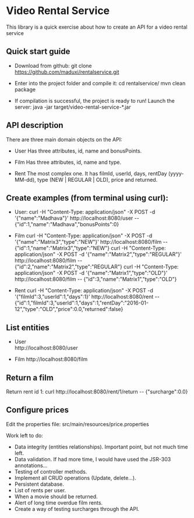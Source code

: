 Video Rental Service
===================

This library is a quick exercise about how to create an API for a video rental service 

Quick start guide
-----------------

- Download from github:
git clone https://github.com/maduxi/rentalservice.git

- Enter into the project folder and compile it:
cd rentalservice/
mvn clean package

- If compilation is successful, the project is ready to run! Launch the server:
java -jar target/video-rental-service-*.jar

API description
---------------
There are three main domain objects on the API:

- User
Has three attributes, id, name and bonusPoints.

- Film
Has three attributes, id, name and type.

- Rent
The most complex one. It has filmId, userId, days, rentDay (yyyy-MM-dd), type (NEW | REGULAR | OLD), price and returned.

Create examples (from terminal using curl):
---------------
- User:
curl -H "Content-Type: application/json" -X POST -d '{"name":"Madhava"}' http://localhost:8080/user
-- {"id":1,"name":"Madhava","bonusPoints":0}

- Film
curl -H "Content-Type: application/json" -X POST -d '{"name":"Matrix3","type":"NEW"}' http://localhost:8080/film
-- {"id":1,"name":"Matrix3","type":"NEW"}
curl -H "Content-Type: application/json" -X POST -d '{"name":"Matrix2","type":"REGULAR"}' http://localhost:8080/film
-- {"id":2,"name":"Matrix2","type":"REGULAR"}
curl -H "Content-Type: application/json" -X POST -d '{"name":"Matrix1","type":"OLD"}' http://localhost:8080/film
-- {"id":3,"name":"Matrix1","type":"OLD"}

- Rent
curl -H "Content-Type: application/json" -X POST -d '{"filmId":3,"userId":1,"days":1}' http://localhost:8080/rent
-- {"id":1,"filmId":3,"userId":1,"days":1,"rentDay":"2016-01-12","type":"OLD","price":0.0,"returned":false}

List entities
-------------
- User  
http://localhost:8080/user

- Film
http://localhost:8080/film

Return a film
-------------

Return rent id 1:
curl http://localhost:8080/rent/1/return
-- {"surcharge":0.0}

Configure prices
----------------
Edit the properties file:
src/main/resources/price.properties


Work left to do:

- Data integrity (entities relationships). Important point, but not much time left.
- Data validation. If had more time, I would have used the JSR-303 annotations...
- Testing of controller methods.
- Implement all CRUD operations (Update, delete...).
- Persistent database.
- List of rents per user.
- When a movie should be returned.
- Alert of long time overdue film rents.
- Create a way of testing surcharges through the API. 




